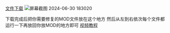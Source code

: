 [文件下载](https://www.123pan.com/s/61ySVv-VG6Md.html)
![屏幕截图 2024-06-30 183020](https://github.com/wanfu1/mod/assets/174178389/1aadd3e1-3e86-4ed5-9abf-bf1df2b564bc)

下载完成后把你需要修复的MOD文件放在这个地方
然后从左到右依次每个文件都运行一下再放回你放MOD的地方即可
[视频教程](https://www.bilibili.com/video/BV1vT421m7jW?t=415.3)

